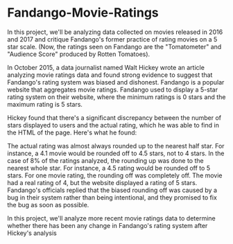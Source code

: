 # Fandango-Movie-Ratings
In this project, we'll be analyzing data collected on movies released in 2016 and 2017 and critique Fandango's former practice of rating movies on a 5 star scale. (Now, the ratings seen on Fandango are the "Tomatometer" and "Audience Score" produced by Rotten Tomatoes).

In October 2015, a data journalist named Walt Hickey wrote an article analyzing movie ratings data and found strong evidence to suggest that Fandango's rating system was biased and dishonest. Fandango is a popular website that aggregates movie ratings. Fandango used to display a 5-star rating system on their website, where the minimum ratings is 0 stars and the maximum rating is 5 stars.

Hickey found that there's a significant discrepancy between the number of stars displayed to users and the actual rating, which he was able to find in the HTML of the page. Here's what he found:

The actual rating was almost always rounded up to the nearest half star. For instance, a 4.1 movie would be rounded off to 4.5 stars, not to 4 stars.
In the case of 8% of the ratings analyzed, the rounding up was done to the nearest whole star. For instance, a 4.5 rating would be rounded off to 5 stars.
For one movie rating, the rounding off was completely off. The movie had a real rating of 4, but the website displayed a rating of 5 stars.
Fandango's officials replied that the biased rounding off was caused by a bug in their system rather than being intentional, and they promised to fix the bug as soon as possible.

In this project, we'll analyze more recent movie ratings data to determine whether there has been any change in Fandango's rating system after Hickey's analysis
